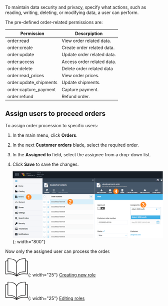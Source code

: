 
To maintain data security and privacy, specify what actions, such as reading, writing, deleting, or modifying data, a user can perform.

The pre-defined order-related permissions are:

| Permission               	| Descrpiption               	|
|------------------------	|----------------------------	|
| order:read             	| View order related data.   	|
| order:create           	| Create order related data. 	|
| order:update           	| Update order related data. 	|
| order:access           	| Access order related data. 	|
| order:delete           	| Delete order related data  	|
| order:read_prices      	| View order prices.         	|
| order:update_shipments 	| Update shipments.          	|
| order:capture_payment  	| Capture payment.           	|
| order:refund           	| Refund order.              	|

## Assign users to proceed orders

To assign order procession to specific users: 

1. In the main menu, click **Orders**.
1. In the next **Customer orders** blade, select the required order.
1. In the **Assigned to** field, select the assignee from a drop-down list.
1. Click **Save** to save the changes.

    ![Assigning orders](media/assignees-path.png){: width="800"}

Now only the assigned user can process the order.

![Readmore](media/readmore.png){: width="25"} [Creating new role](https://docs.virtocommerce.org/new/user-guide/security/roles-and-permissions/#creating-new-role) 

![Readmore](media/readmore.png){: width="25"} [Editing roles](https://docs.virtocommerce.org/new/user-guide/security/roles-and-permissions/#editing-roles)
